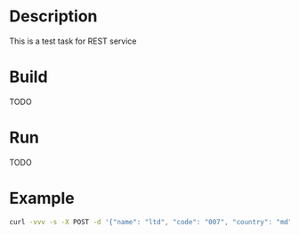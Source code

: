 # Description

This is a test task for REST service

# Build

TODO

# Run

TODO

# Example

```bash
curl -vvv -s -X POST -d '{"name": "ltd", "code": "007", "country": "md", "website": "http://google.com", "phone": "+995987655443"}' http://localhost:8088/api/v1/companies
```
